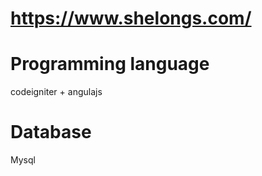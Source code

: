 # https://www.shelongs.com/ 

# Programming language

codeigniter + angulajs 

# Database 

Mysql 

